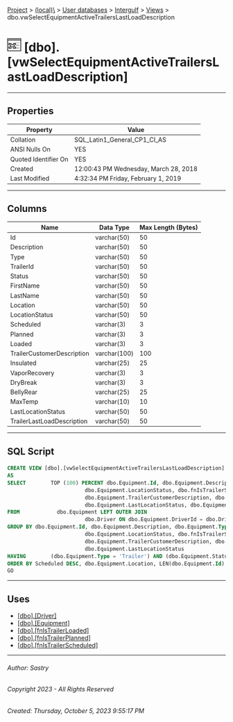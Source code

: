 #### 

[Project](../../../../index.md) > [(local)\\](../../../index.md) > [User databases](../../index.md) > [Intergulf](../index.md) > [Views](Views.md) > dbo.vwSelectEquipmentActiveTrailersLastLoadDescription

# ![Views](../../../../Images/View32.png) [dbo].[vwSelectEquipmentActiveTrailersLastLoadDescription]

---

## <a name="#properties"></a>Properties

| Property | Value |
|---|---|
| Collation | SQL_Latin1_General_CP1_CI_AS |
| ANSI Nulls On | YES |
| Quoted Identifier On | YES |
| Created | 12:00:43 PM Wednesday, March 28, 2018 |
| Last Modified | 4:32:34 PM Friday, February 1, 2019 |


---

## <a name="#columns"></a>Columns

| Name | Data Type | Max Length (Bytes) |
|---|---|---|
| Id | varchar(50) | 50 |
| Description | varchar(50) | 50 |
| Type | varchar(50) | 50 |
| TrailerId | varchar(50) | 50 |
| Status | varchar(50) | 50 |
| FirstName | varchar(50) | 50 |
| LastName | varchar(50) | 50 |
| Location | varchar(50) | 50 |
| LocationStatus | varchar(50) | 50 |
| Scheduled | varchar(3) | 3 |
| Planned | varchar(3) | 3 |
| Loaded | varchar(3) | 3 |
| TrailerCustomerDescription | varchar(100) | 100 |
| Insulated | varchar(25) | 25 |
| VaporRecovery | varchar(3) | 3 |
| DryBreak | varchar(3) | 3 |
| BellyRear | varchar(25) | 25 |
| MaxTemp | varchar(10) | 10 |
| LastLocationStatus | varchar(50) | 50 |
| TrailerLastLoadDescription | varchar(50) | 50 |


---

## <a name="#sqlscript"></a>SQL Script

```sql
CREATE VIEW [dbo].[vwSelectEquipmentActiveTrailersLastLoadDescription]
AS
SELECT        TOP (100) PERCENT dbo.Equipment.Id, dbo.Equipment.Description, dbo.Equipment.Type, dbo.Equipment.TrailerId, dbo.Equipment.Status, dbo.Driver.FirstName, dbo.Driver.LastName, dbo.Equipment.Location, 
                         dbo.Equipment.LocationStatus, dbo.fnIsTrailerScheduled(dbo.Equipment.Id) AS Scheduled, dbo.fnIsTrailerPlanned(dbo.Equipment.Id) AS Planned, dbo.fnIsTrailerLoaded(dbo.Equipment.Id) AS Loaded, 
                         dbo.Equipment.TrailerCustomerDescription, dbo.Equipment.Insulated, dbo.Equipment.VaporRecovery, dbo.Equipment.DryBreak, dbo.Equipment.BellyRear, dbo.Equipment.MaxTemp, 
                         dbo.Equipment.LastLocationStatus, dbo.Equipment.Id AS TrailerLastLoadDescription
FROM            dbo.Equipment LEFT OUTER JOIN
                         dbo.Driver ON dbo.Equipment.DriverId = dbo.Driver.Id
GROUP BY dbo.Equipment.Id, dbo.Equipment.Description, dbo.Equipment.Type, dbo.Equipment.TrailerId, dbo.Equipment.Status, dbo.Driver.FirstName, dbo.Driver.LastName, dbo.Equipment.Location, 
                         dbo.Equipment.LocationStatus, dbo.fnIsTrailerScheduled(dbo.Equipment.Id), LEN(dbo.Equipment.Id), dbo.fnIsTrailerPlanned(dbo.Equipment.Id), dbo.fnIsTrailerLoaded(dbo.Equipment.Id), 
                         dbo.Equipment.TrailerCustomerDescription, dbo.Equipment.Insulated, dbo.Equipment.VaporRecovery, dbo.Equipment.DryBreak, dbo.Equipment.BellyRear, dbo.Equipment.MaxTemp, 
                         dbo.Equipment.LastLocationStatus
HAVING        (dbo.Equipment.Type = 'Trailer') AND (dbo.Equipment.Status = 'Active')
ORDER BY Scheduled DESC, dbo.Equipment.Location, LEN(dbo.Equipment.Id), dbo.Equipment.Id, dbo.Equipment.LocationStatus
GO

```


---

## <a name="#uses"></a>Uses

* [[dbo].[Driver]](../Tables/dbo_Driver.md)
* [[dbo].[Equipment]](../Tables/dbo_Equipment.md)
* [[dbo].[fnIsTrailerLoaded]](../Programmability/Functions/Scalar-valued_Functions/dbo_fnIsTrailerLoaded.md)
* [[dbo].[fnIsTrailerPlanned]](../Programmability/Functions/Scalar-valued_Functions/dbo_fnIsTrailerPlanned.md)
* [[dbo].[fnIsTrailerScheduled]](../Programmability/Functions/Scalar-valued_Functions/dbo_fnIsTrailerScheduled.md)


---

###### Author:  Sastry

###### Copyright 2023 - All Rights Reserved

###### Created: Thursday, October 5, 2023 9:55:17 PM

